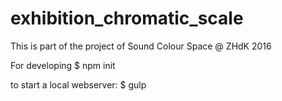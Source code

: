 # exhibition_chromatic_scale

This is part of the project of Sound Colour Space @ ZHdK 2016

For developing
$ npm init

to start a local webserver:
$ gulp


